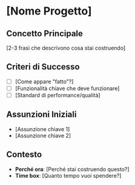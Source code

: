 # [Nome Progetto]

## Concetto Principale
[2-3 frasi che descrivono cosa stai costruendo]

## Criteri di Successo
- [ ] [Come appare "fatto"?]
- [ ] [Funzionalità chiave che deve funzionare]
- [ ] [Standard di performance/qualità]

## Assunzioni Iniziali
- [Assunzione chiave 1]
- [Assunzione chiave 2]

## Contesto
- **Perché ora**: [Perché stai costruendo questo?]
- **Time box**: [Quanto tempo vuoi spendere?]

